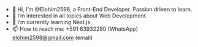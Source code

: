 - 👋 Hi, I’m @Elohim2598, a Front-End Developer. Passion driven to learn.
- 👀 I’m interested in all topics about Web Development.
- 🌱 I’m currently learning Next.js.
- 📫 How to reach me: +591 63932280 (WhatsApp)
                        elohim2598@gmail.com (email)
                       
<!---
Elohim2598/Elohim2598 is a ✨ special ✨ repository because its `README.md` (this file) appears on your GitHub profile.
You can click the Preview link to take a look at your changes.
--->
